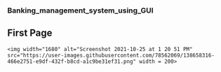### Banking_management_system_using_GUI

## First Page
    <img width="1680" alt="Screenshot 2021-10-25 at 1 20 51 PM" src="https://user-images.githubusercontent.com/78562069/138658316-466e2751-e9df-432f-b8cd-a1c9be31ef31.png" width = 200>
    
   
